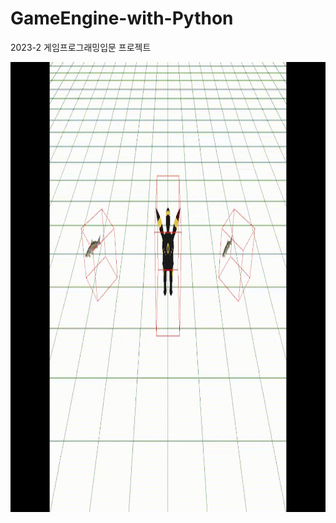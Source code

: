 # GameEngine-with-Python
2023-2 게임프로그래밍입문 프로젝트

<img src="Result.gif" width="1280px" height="720px" title="px(픽셀) 크기 설정" alt="RubberDuck"></img>
